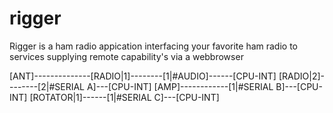 # rigger

Rigger is a ham radio appication interfacing your favorite ham radio to services supplying remote capability's via a webbrowser 

[ANT]--------------[RADIO|1]--------[1|#AUDIO]------[CPU-INT]
                   [RADIO|2]--------[2|#SERIAL A]---[CPU-INT]
                   [AMP]------------[1|#SERIAL B]---[CPU-INT]
                   [ROTATOR|1]------[1|#SERIAL C]---[CPU-INT]
                   



